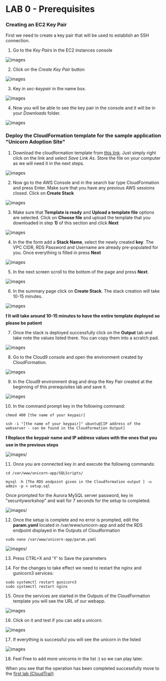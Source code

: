 # LAB 0 - Prerequisites

### Creating an EC2 Key Pair

First we need to create a key pair that will be used to establish an SSH
connection.

1)  Go to the *Key Pairs* in the EC2 instances console

![images](images/1b7a0e08bd10420fa37c1270cffe1f54.png)

2)  Click on the *Create Key Pair* button

![images](images/d3c32b52f680b2710b9bb1a93c1407c1.png)

3)  Key in *sec-keypair* in the name box.

![images](images/c4490616d6988656078799a2695d6b01.png)

4)  Now you will be able to see the key pair in the console and it will be in your *Downloads* folder.

![images](images/7324683f50d7dbe301fa0c476d84153a.png)

### Deploy the CloudFormation template for the sample application "Unicorn Adoption Site"

1) Download the cloudformation template from <a id="raw-url" href="https://raw.githubusercontent.com/andyliza/AWS-security-workshop-200-EN/master/CloudFormation/securityworkshop.template">this link</a>. Just simply right click on the link and select *Save Link As*. Store the file on your computer as we will need it in the next steps.

![images](images/rightclick.png)

2) Now go to the AWS Console and in the search bar type CloudFormation and press Enter. Make sure that you have any previous AWS sessions closed. Click on __Create Stack__

![images](images/cloudformation-upload.png)

3) Make sure that __Template is ready__ and __Upload a template file__ options are selected. Click on **Choose file** and upload the template that you downloaded in step **1)** of this section and click **Next**

![images](images/cloudformation-upload-2.png)

4) In the the form add a **Stack Name**, select the newly created __key__. The VPC CIDR, RDS Password and Username are already pre-populated for you. Once everything is filled in press **Next**

![images](images/cloudformation-upload-3.png)

5) In the next screen scroll to the bottom of the page and press **Next**.

![images](images/cloudformation-upload-4.png)

6) In the summary page click on **Create Stack**. The stack creation will take 10-15 minutes.

![images](images/cloudformation-upload-5.png)

**:heavy_exclamation_mark: It will take around 10-15 minutes to have the entire template deployed so please be patient**

7) Once the stack is deployed successfully click on the **Output** tab and take note the values listed there. You can copy them into a scratch pad.

![images](images/cloudformation-upload-6.png)

8) Go to the Cloud9 console and open the environment created by CloudFormation.

![images](images/cloud9.png)

9) In the Cloud9 environment drag and drop the Key Pair created at the beginning of this prerequisites lab and save it.

![images](images/cloud9keypair.png)

10) In the command prompt key in the following command:

```
chmod 400 [the name of your keypair]

ssh -i "[the name of your keypair]" ubuntu@[IP address of the webserver - can be found in the Cloudformation Output]

```
**:heavy_exclamation_mark: Replace the keypair name and IP address values with the ones that you use in the previous steps**

![images/](images/connecttoec2.png)

11) Once you are connected key in and execute the following commands:

```
cd /var/www/unicorn-app/SQLScripts/

mysql -h [The RDS endpoint given in the Cloudformation output ] -u admin -p < setup.sql

```
Once prompted for the Aurora MySQL server password, key in "securityworkshop" and wait for 7 seconds for the setup to completed.

![images/](images/sqlsetup.png)

12) Once the setup is complete and no error is prompted, edit the __param.yaml__ located in /var/www/unicorn-app and add the RDS endpoint displayed in the Outputs of Cloudformation

```
sudo nano /var/www/unicorn-app/param.yaml

```

![images/](images/param.png)

13) Press CTRL+X and 'Y' to Save the parameters

14) For the changes to take effect we need to restart the nginx and gunicorn3 services:

```
sudo systemctl restart gunicorn3
sudo systemctl restart nginx

```

15) Once the services are started in the Outputs of the CloudFormation template you will see the URL of our webapp.

![images](images/cloudformation-upload-6.png)

16) Click on it and test if you can add a unicorn.

![images](images/addunicorn.png)

17) If everything is successful you will see the unicorn in the listed

![images](images/list.png)

18) Feel Free to add more unicorns in the list :) so we can play later.


When you see that the operation has been completed successfully move to the [first lab (CloudTrail)](../01-CloudTrail-Lab/README.md)
